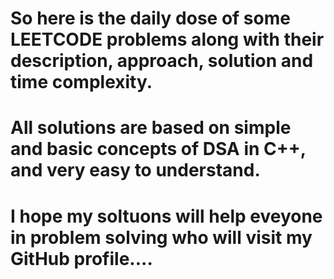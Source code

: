 # So here is the daily dose of some LEETCODE problems along with their description, approach, solution and time complexity.
# All solutions are based on simple and basic concepts of DSA in C++, and very easy to understand.
# I hope my soltuons will help eveyone in problem solving who will visit my GitHub profile....
